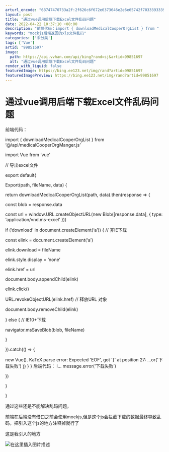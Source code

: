 ```yaml
---
arturl_encode: "68747470733a2f:2f626c6f672e6373646e2e6e65742f70333933393735323639:2f61727469636c652f64657461696c732f3939383531363937"
layout: post
title: "通过vue调用后端下载Excel文件乱码问题"
date: 2022-04-22 10:37:10 +08:00
description: "前端代码：import { downloadMedicalCooperOrgList } from "
keywords: "mockjs后端返回的xls文件乱码"
categories: ['未分类']
tags: ['Vue']
artid: "99851697"
image:
  path: https://api.vvhan.com/api/bing?rand=sj&artid=99851697
  alt: "通过vue调用后端下载Excel文件乱码问题"
render_with_liquid: false
featuredImage: https://bing.ee123.net/img/rand?artid=99851697
featuredImagePreview: https://bing.ee123.net/img/rand?artid=99851697
---
```


# 通过vue调用后端下载Excel文件乱码问题

前端代码：
  
import { downloadMedicalCooperOrgList } from ‘@/api/medicalCooperOrgManger.js’
  
import Vue from ‘vue’
  
// 导出excel文件
  
export default{
  
Export(path, fileName, data) {
  
return downloadMedicalCooperOrgList(path, data).then(response => {
  
const blob = response.data
  
const url = window.URL.createObjectURL(new Blob([response.data], { type: ‘application/vnd.ms-excel’ }))
  
if (‘download’ in document.createElement(‘a’)) { // 非IE下载
  
const elink = document.createElement(‘a’)
  
elink.download = fileName
  
elink.style.display = ‘none’
  
elink.href = url
  
document.body.appendChild(elink)
  
elink.click()
  
URL.revokeObjectURL(elink.href) // 释放URL 对象
  
document.body.removeChild(elink)
  
} else { // IE10+下载
  
navigator.msSaveBlob(blob, fileName)
  
}
  
}).catch(() => {
  
new Vue().
KaTeX parse error: Expected 'EOF', got '}' at position 27: …or('下载失败') }̲) } } 后端代码： i…
message.error(‘下载失败’)
  
})
  
}
  
}
  
通过这些还是不能解决乱码问题，
  
前端在后端没有借口之前会使用mockjs,但是这个js会拦截下载的数据最终导致乱码，把引入这个js的地方注释掉就行了
  
这是我引入的地方
  
![在这里插入图片描述](https://i-blog.csdnimg.cn/blog_migrate/34ab67b949c346b28a737c0f42b3bd23.png)
